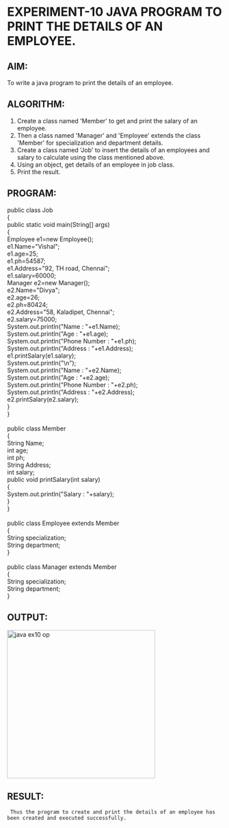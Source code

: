 # EXPERIMENT-10 JAVA PROGRAM TO PRINT THE DETAILS OF AN EMPLOYEE.
 
## AIM:
   To write a java program to print the details of an employee.
   
## ALGORITHM:
   1. Create a class named 'Member' to get and print the salary of an employee.
   2. Then a class named 'Manager' and 'Employee' extends the class 'Member' for specialization and department details.
   3. Create a class named 'Job' to insert the details of an employees and salary to calculate using the class mentioned above.
   4. Using an object, get details of an employee in job class.
   5. Print the result.


## PROGRAM:

   public class Job<br>
   {<br>
    public static void main(String[] args)<br>
    {<br>
        Employee e1=new Employee();<br>
        e1.Name="Vishal";<br>
        e1.age=25;<br>
        e1.ph=54587;<br>
        e1.Address="92, TH road, Chennai";<br>
        e1.salary=60000;<br>
        Manager e2=new Manager();<br>
        e2.Name="Divya";<br>
        e2.age=26;<br>
        e2.ph=80424;<br>
        e2.Address="58, Kaladipet, Chennai";<br>
        e2.salary=75000;<br>
        System.out.println("Name : "+e1.Name);<br>
        System.out.println("Age : "+e1.age);<br>
        System.out.println("Phone Number : "+e1.ph);<br>
        System.out.println("Address : "+e1.Address);<br>
        e1.printSalary(e1.salary);<br>
        System.out.println("\n");<br>
        System.out.println("Name : "+e2.Name);<br>
        System.out.println("Age : "+e2.age);<br>
        System.out.println("Phone Number : "+e2.ph);<br>
        System.out.println("Address : "+e2.Address);<br>
        e2.printSalary(e2.salary);<br>
    }<br>
   }<br><br>
  public class Member<br>
  {<br>
    String Name;<br>
    int age;<br>
    int ph;<br>
    String Address;<br>
    int salary;<br>
    public void printSalary(int salary)<br>
    {<br>
        System.out.println("Salary : "+salary);<br>
    }<br>
  }<br><br>
  public class Employee extends Member<br>
  {<br>
    String specialization;<br>
    String department;<br>
  }<br><br>
  public class Manager extends Member<br>
  {<br>
    String specialization;<br>
    String department;<br>
  }<br>
  
  ## OUTPUT:
<img width="346" alt="java ex10 op" src="https://github.com/divvisha/INSERT-ELEMENT-INTO-ARRAY/assets/127508123/7234d809-59bc-4565-b1d4-77b580da2137">


  ## RESULT:
     Thus the program to create and print the details of an employee has been created and executed successfully.

